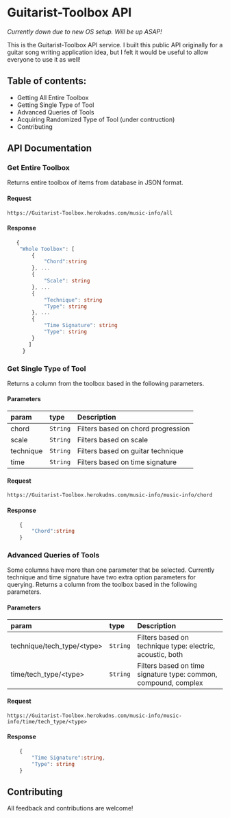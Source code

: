 # Guitarist-Toolbox API
_Currently down due to new OS setup. Will be up ASAP!_

This is the Guitarist-Toolbox API service.  I built this public API originally for a guitar song writing application idea, but I felt it would be useful to allow everyone to use it as well! 

## Table of contents:

- Getting All Entire Toolbox
- Getting Single Type of Tool
- Advanced Queries of Tools
- Acquiring Randomized Type of Tool (under contruction)
- Contributing

## API Documentation 

### Get Entire Toolbox

Returns entire toolbox of items from database in JSON format. 

#### Request

```http
https://Guitarist-Toolbox.herokudns.com/music-info/all
```

#### Response

```ts
   { 
	"Whole Toolbox": [
		{
			"Chord":string
		}, ...
		{
			"Scale": string
		}, ...
		{
			"Technique": string
			"Type": string
		}, ...
		{
			"Time Signature": string
			"Type": string
		}
	   ]
     }
```

### Get Single Type of Tool

Returns a column from the toolbox based in the following parameters. 

#### Parameters

| param    | type     | Description                                                  |
| :------- | :------- | :----------------------------------------------------------- |
| chord  | `String` | Filters based on chord progression        |
| scale | `String` | Filters based on scale       |
| technique    | `String`    | Filters based on guitar technique |
|  time  | `String`    | Filters based on time signature                 |

#### Request

```http
https://Guitarist-Toolbox.herokudns.com/music-info/music-info/chord
```

#### Response

```ts
	{
		"Chord":string
	}
```

### Advanced Queries of Tools

Some columns have more than one parameter that be selected. Currently technique and time signature have two extra option parameters for querying. Returns a column from the toolbox based in the following parameters. 

#### Parameters

| param    | type     | Description                                                  |
| :------- | :------- | :----------------------------------------------------------- |
| technique/tech_type/<type\>  | `String` | Filters based on technique type: electric, acoustic, both        |
| time/tech_type/<type\>  | `String` | Filters based on time signature type: common, compound, complex     |

#### Request

```http
https://Guitarist-Toolbox.herokudns.com/music-info/music-info/time/tech_type/<type>
```

#### Response

```ts
	{
		"Time Signature":string,
		"Type": string
	}
```
## Contributing

All feedback and contributions are welcome!
